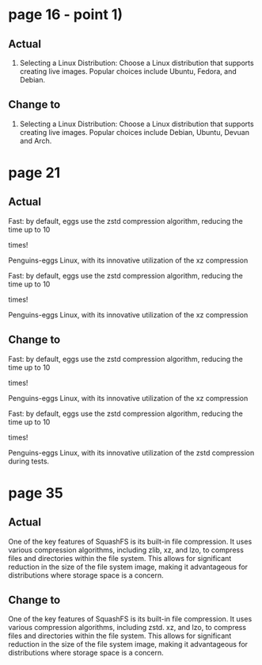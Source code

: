 # page 16 - point 1)

## Actual
1) Selecting a Linux Distribution: Choose a Linux distribution that supports creating live images. Popular choices include Ubuntu, Fedora, and Debian.

## Change to
1) Selecting a Linux Distribution: Choose a Linux distribution that supports creating live images. Popular choices include Debian, Ubuntu, Devuan and Arch.

# page 21
## Actual
Fast: by default, eggs use the zstd compression algorithm, reducing the time up to 10

times!

Penguins-eggs Linux, with its innovative utilization of the xz compression

Fast: by default, eggs use the zstd compression algorithm, reducing the time up to 10

times!

Penguins-eggs Linux, with its innovative utilization of the xz compression

## Change to
Fast: by default, eggs use the zstd compression algorithm, reducing the time up to 10

times!

Penguins-eggs Linux, with its innovative utilization of the xz compression

Fast: by default, eggs use the zstd compression algorithm, reducing the time up to 10

times!

Penguins-eggs Linux, with its innovative utilization of the zstd compression during tests.

# page 35
## Actual
One of the key features of SquashFS is its built-in file compression. It uses various compression algorithms, including zlib, xz, and lzo, to compress files and directories within the file system. This allows for significant reduction in the size of the file system image, making it advantageous for distributions where storage space is a concern.

## Change to
One of the key features of SquashFS is its built-in file compression. It uses various compression algorithms, including zstd. xz, and lzo, to compress files and directories within the file system. This allows for significant reduction in the size of the file system image, making it advantageous for distributions where storage space is a concern.
